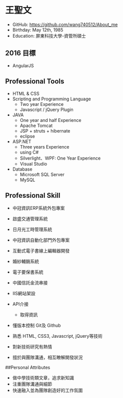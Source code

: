 # 王聖文

- GitHub: https://github.com/wang740512/About_me
- Birthday: May 12th, 1985
- Education: 屏東科技大學-資管所碩士

## 2016 目標

- AngularJS

## Professional Tools

- HTML & CSS
- Scripting and Programming Language
	- Two year Experience
	- Javascript / jQuery Plugin
- JAVA
  - One year and half Experience
  - Apache Tomcat
  - JSP + struts + hibernate
  - eclipse
- ASP.NET
	- Three years Experience
	- using C#
	- Silverlight、WPF: One Year Experience
	- Visual Studio
- Database
	- Microsoft SQL Server
	- MySQL

## Professional Skill

- 中冠資訊ERP系統外包專案
- 啟盛交通管理系統
- 日月光工時管理系統
- 中冠資訊自動化部門外包專案

- 互動式電子書線上編輯器開發
- 婚紗輔銷系統
- 電子要保書系統
- 中國信託金流串接
- IIS網站架設
- API介接
	- 取得資訊
- 懂版本控制 Git及 Github
- 熟悉 HTML, CSS3, Javascript, jQuery等技術
- 對新技術研究有熱情
- 擅於與團隊溝通，相互瞭解開發狀況

##Personal Attributes
	
- 做中學技術類文章，追求新知識
- 注重團隊溝通與細節
- 快速融入並為團隊創造好的工作氛圍
